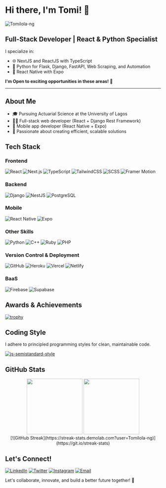 # Hi there, I'm Tomi! 👋

<p align="left">
  <img src="https://komarev.com/ghpvc/?username=Tomilola-ng&label=Profile%20views&color=0e75b6&style=flat" alt="Tomilola-ng" />
</p>

## Full-Stack Developer | React & Python Specialist

I specialize in:
- 🌐 NextJS and ReactJS with TypeScript
- 🐍 Python for Flask, Django, FastAPI, Web Scraping, and Automation
- 📱 React Native with Expo

**I'm Open to exciting opportunities in these areas!** 📢

---

## About Me
- 🎓 Pursuing Actuarial Science at the University of Lagos
- 👨‍💻 Full-stack web developer (React + Django Rest Framework)
- 📱 Mobile app developer (React Native + Expo)
- 🚀 Passionate about creating efficient, scalable solutions

## Tech Stack

### Frontend
![React](https://img.shields.io/badge/-React-61DAFB?style=flat-square&logo=react&logoColor=black)
![Next.js](https://img.shields.io/badge/-Next.js-000000?style=flat-square&logo=next.js&logoColor=white)
![TypeScript](https://img.shields.io/badge/-TypeScript-3178C6?style=flat-square&logo=typescript&logoColor=white)
![TailwindCSS](https://img.shields.io/badge/-TailwindCSS-38B2AC?style=flat-square&logo=tailwind-css&logoColor=white)
![SCSS](https://img.shields.io/badge/-SCSS-CC6699?style=flat-square&logo=sass&logoColor=white)
![Framer Motion](https://img.shields.io/badge/-Framer_Motion-0055FF?style=flat-square&logo=framer&logoColor=white)

### Backend
![Django](https://img.shields.io/badge/-Django-092E20?style=flat-square&logo=django&logoColor=white)
![NestJS](https://img.shields.io/badge/-NestJS-E0234E?style=flat-square&logo=nestjs&logoColor=white)
![PostgreSQL](https://img.shields.io/badge/-PostgreSQL-336791?style=flat-square&logo=postgresql&logoColor=white)

### Mobile
![React Native](https://img.shields.io/badge/-React_Native-61DAFB?style=flat-square&logo=react&logoColor=black)
![Expo](https://img.shields.io/badge/-Expo-000020?style=flat-square&logo=expo&logoColor=white)

### Other Skills
![Python](https://img.shields.io/badge/-Python-3776AB?style=flat-square&logo=python&logoColor=white)
![C++](https://img.shields.io/badge/-C++-00599C?style=flat-square&logo=c%2B%2B&logoColor=white)
![Ruby](https://img.shields.io/badge/-Ruby-CC342D?style=flat-square&logo=ruby&logoColor=white)
![PHP](https://img.shields.io/badge/-PHP-777BB4?style=flat-square&logo=php&logoColor=white)

### Version Control & Deployment
![GitHub](https://img.shields.io/badge/-GitHub-181717?style=flat-square&logo=github)
![Heroku](https://img.shields.io/badge/-Heroku-430098?style=flat-square&logo=heroku)
![Vercel](https://img.shields.io/badge/-Vercel-000000?style=flat-square&logo=vercel)
![Netlify](https://img.shields.io/badge/-Netlify-00C7B7?style=flat-square&logo=netlify&logoColor=white)

### BaaS
![Firebase](https://img.shields.io/badge/-Firebase-FFCA28?style=flat-square&logo=firebase&logoColor=black)
![Supabase](https://img.shields.io/badge/-Supabase-3ECF8E?style=flat-square&logo=supabase&logoColor=white)

## Awards & Achievements
[![trophy](https://github-profile-trophy.vercel.app/?username=Tomilola-ng&theme=onedark)](https://github.com/ryo-ma/github-profile-trophy)

## Coding Style
I adhere to principled programming styles for clean, maintainable code.

[![js-semistandard-style](https://raw.githubusercontent.com/standard/semistandard/master/badge.svg)](https://github.com/standard/semistandard)

## GitHub Stats

<div align="center">
  <img height="180em" src="https://github-readme-stats.vercel.app/api?username=Tomilola-ng&show_icons=true&theme=dracula&include_all_commits=true&count_private=true"/>
  <img height="180em" src="https://github-readme-stats.vercel.app/api/top-langs/?username=Tomilola-ng&layout=compact&langs_count=7&theme=dracula"/>
</div>

<div align="center">
  [![GitHub Streak](https://streak-stats.demolab.com?user=Tomilola-ng)](https://git.io/streak-stats)
<!--   <img src="https://streak-stats.demolab.com?user=Tomilola-ng&theme=dracula" alt="GitHub Streak" /> -->
</div>

## Let's Connect!
[![LinkedIn](https://img.shields.io/badge/-Tomilola_Oluwafemi-0077B5?style=flat-square&logo=Linkedin&logoColor=white)](https://www.linkedin.com/in/tomilola-oluwafemi)
[![Twitter](https://img.shields.io/badge/-@Tomilola__ng-1DA1F2?style=flat-square&logo=Twitter&logoColor=white)](https://twitter.com/Tomilola_ng)
[![Instagram](https://img.shields.io/badge/-@Tomilola__ng-E4405F?style=flat-square&logo=Instagram&logoColor=white)](https://instagram.com/Tomilola_ng)
[![Email](https://img.shields.io/badge/-tee.o2809@gmail.com-D14836?style=flat-square&logo=Gmail&logoColor=white)](mailto:tee.o2809@gmail.com)

Let's collaborate, innovate, and build a better future together! 🚀
